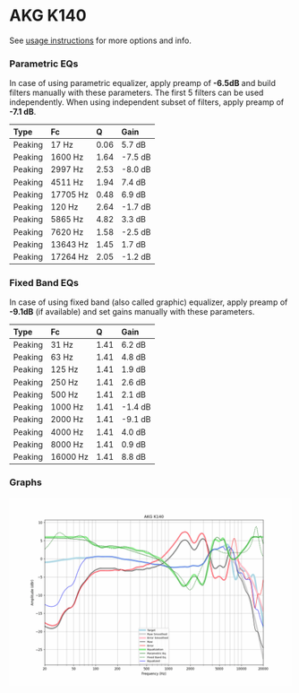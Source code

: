 # AKG K140
See [usage instructions](https://github.com/jaakkopasanen/AutoEq#usage) for more options and info.

### Parametric EQs
In case of using parametric equalizer, apply preamp of **-6.5dB** and build filters manually
with these parameters. The first 5 filters can be used independently.
When using independent subset of filters, apply preamp of **-7.1 dB**.

| Type    | Fc       |    Q | Gain    |
|:--------|:---------|:-----|:--------|
| Peaking | 17 Hz    | 0.06 | 5.7 dB  |
| Peaking | 1600 Hz  | 1.64 | -7.5 dB |
| Peaking | 2997 Hz  | 2.53 | -8.0 dB |
| Peaking | 4511 Hz  | 1.94 | 7.4 dB  |
| Peaking | 17705 Hz | 0.48 | 6.9 dB  |
| Peaking | 120 Hz   | 2.64 | -1.7 dB |
| Peaking | 5865 Hz  | 4.82 | 3.3 dB  |
| Peaking | 7620 Hz  | 1.58 | -2.5 dB |
| Peaking | 13643 Hz | 1.45 | 1.7 dB  |
| Peaking | 17264 Hz | 2.05 | -1.2 dB |

### Fixed Band EQs
In case of using fixed band (also called graphic) equalizer, apply preamp of **-9.1dB**
(if available) and set gains manually with these parameters.

| Type    | Fc       |    Q | Gain    |
|:--------|:---------|:-----|:--------|
| Peaking | 31 Hz    | 1.41 | 6.2 dB  |
| Peaking | 63 Hz    | 1.41 | 4.8 dB  |
| Peaking | 125 Hz   | 1.41 | 1.9 dB  |
| Peaking | 250 Hz   | 1.41 | 2.6 dB  |
| Peaking | 500 Hz   | 1.41 | 2.1 dB  |
| Peaking | 1000 Hz  | 1.41 | -1.4 dB |
| Peaking | 2000 Hz  | 1.41 | -9.1 dB |
| Peaking | 4000 Hz  | 1.41 | 4.0 dB  |
| Peaking | 8000 Hz  | 1.41 | 0.9 dB  |
| Peaking | 16000 Hz | 1.41 | 8.8 dB  |

### Graphs
![](./AKG%20K140.png)